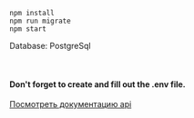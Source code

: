 ```
npm install
npm run migrate
npm start
```
Database: PostgreSql

&nbsp;
#### Don't forget to create and fill out the .env file.

[Посмотреть документацию api](documentation.md)